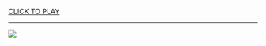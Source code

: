
<a href="https://premium76.site?title=motox3m_cool_math_games&ref=12M">CLICK TO PLAY</a></h3>
<hr>

<a href="https://premium76.site?title=motox3m_cool_math_games&ref=12M"><img src="https://clearcache.store/games.png"></a>


